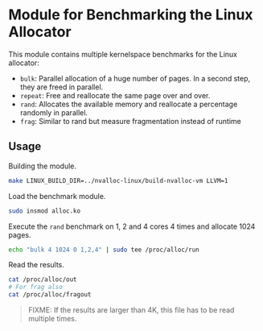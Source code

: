 # Module for Benchmarking the Linux Allocator

This module contains multiple kernelspace benchmarks for the Linux allocator:

- `bulk`: Parallel allocation of a huge number of pages. In a second step, they are freed in parallel.
- `repeat`: Free and reallocate the same page over and over.
- `rand`: Allocates the available memory and reallocate a percentage randomly in parallel.
- `frag`: Similar to rand but measure fragmentation instead of runtime

## Usage

Building the module.

```bash
make LINUX_BUILD_DIR=../nvalloc-linux/build-nvalloc-vm LLVM=1
```

Load the benchmark module.

```bash
sudo insmod alloc.ko
```

Execute the `rand` benchmark on 1, 2 and 4 cores 4 times and allocate 1024 pages.

```bash
echo "bulk 4 1024 0 1,2,4" | sudo tee /proc/alloc/run
```

Read the results.

```bash
cat /proc/alloc/out
# For frag also
cat /proc/alloc/fragout
```

> FIXME: If the results are larger than 4K, this file has to be read multiple times.
